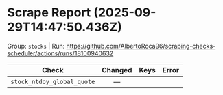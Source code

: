 # Scrape Report (2025-09-29T14:47:50.436Z)

Group: `stocks`  |  Run: https://github.com/AlbertoRoca96/scraping-checks-scheduler/actions/runs/18100940632

| Check | Changed | Keys | Error |
|---|:---:|:--|:--|
| `stock_ntdoy_global_quote` | — |  |  |
